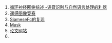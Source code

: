 1. [循环神经网络综述 -语音识别与自然语言处理的利器](https://zhuanlan.zhihu.com/p/37102550)
2. [遥感图像竞赛](<http://rscup.bjxintong.com.cn/#/user/register>)
3. [SiameseFc的复现](https://blog.csdn.net/qq_17783559/article/details/88353931)
4. [Mask](https://github.com/foolwood/SiamMask)
5. [论文网站]([http://www.arxiv-sanity.com](http://www.arxiv-sanity.com/))
6. 

